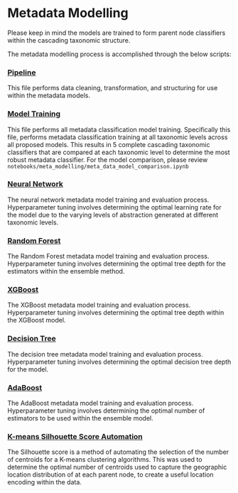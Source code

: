 # Metadata Modelling

Please keep in mind the models are trained to form parent node classifiers within the cascading taxonomic structure. 

The metadata modelling process is accomplished through the below scripts:


### [Pipeline](../../src/models/meta/pipeline.md)
This file performs data cleaning, transformation, and structuring for use within the metadata models.

### [Model Training](../../src/models/meta/training.md)
This file performs all metadata classification model training. 
Specifically this file, performs metadata classification training at all taxonomic levels across all proposed models. 
This results in 5 complete cascading taxonomic classifiers that are compared at each taxonomic level to determine the most robust
metadata classifier. For the model comparison, please review `notebooks/meta_modelling/meta_data_model_comparison.ipynb`

### [Neural Network](../../src/models/meta/neural_network.md)
The neural network metadata model training and evaluation process. 
Hyperparameter tuning involves determining the optimal learning rate for the model due to the varying levels of abstraction
generated at different taxonomic levels. 

### [Random Forest](../../src/models/meta/random_forest.md)
The Random Forest metadata model training and evaluation process. 
Hyperparameter tuning involves determining the optimal tree depth for the estimators within the ensemble
method. 

### [XGBoost](../../src/models/meta/xgboost.md)
The XGBoost metadata model training and evaluation process. 
Hyperparameter tuning involves determining the optimal tree depth within the XGBoost model.

### [Decision Tree](../../src/models/meta/decision_tree.md)
The decision tree metadata model training and evaluation process.
Hyperparameter tuning involves determining the optimal decision tree depth for the model.

### [AdaBoost](../../src/models/meta/adaboost.md)
The AdaBoost metadata model training and evaluation process. 
Hyperparameter tuning involves determining the optimal number of estimators to be used within the ensemble model.

### [K-means Silhouette Score Automation](../../src/models/meta/sil_score.md)
The Silhouette score is a method of automating the selection of the number of centroids for a K-means clustering algorithms. 
This was used to determine the optimal number of centroids used to capture the geographic location distribution of at each parent node, to 
create a useful location encoding within the data. 